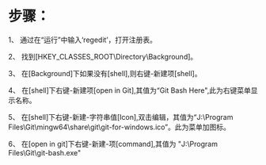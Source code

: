 
# 步骤：

1、 通过在“运行”中输入‘regedit’，打开注册表。

2、 找到[HKEY_CLASSES_ROOT\Directory\Background]。

3、 在[Background]下如果没有[shell],则右键-新建项[shell]。

4、 在[shell]下右键-新建项[open in Git],其值为“Git Bash Here",此为右键菜单显示名称。

5、 在[shell]下右键-新建-字符串值[Icon],双击编辑，其值为“J:\Program Files\Git\mingw64\share\git\git-for-windows.ico”。此为菜单加图标。

6、 在[open in git]下右键-新建-项[command],其值为 "J:\Program Files\Git\git-bash.exe"
